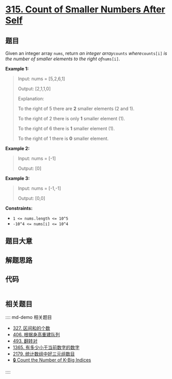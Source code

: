 # [315. Count of Smaller Numbers After Self](https://leetcode.com/problems/count-of-smaller-numbers-after-self/)

## 题目

Given an integer array `nums`, return _an integer array_`counts`
_where_`counts[i]` _is the number of smaller elements to the right
of_`nums[i]`.

**Example 1:**

> Input: nums = [5,2,6,1]
>
> Output: [2,1,1,0]
>
> Explanation:
>
> To the right of 5 there are **2** smaller elements (2 and 1).
>
> To the right of 2 there is only **1** smaller element (1).
>
> To the right of 6 there is **1** smaller element (1).
>
> To the right of 1 there is **0** smaller element.

**Example 2:**

> Input: nums = [-1]
>
> Output: [0]

**Example 3:**

> Input: nums = [-1,-1]
>
> Output: [0,0]

**Constraints:**

- `1 <= nums.length <= 10^5`
- `-10^4 <= nums[i] <= 10^4`

## 题目大意

## 解题思路

## 代码

```javascript

```

## 相关题目

:::: md-demo 相关题目

- [327. 区间和的个数](https://leetcode.com/problems/count-of-range-sum)
- [406. 根据身高重建队列](https://leetcode.com/problems/queue-reconstruction-by-height)
- [493. 翻转对](https://leetcode.com/problems/reverse-pairs)
- [1365. 有多少小于当前数字的数字](https://leetcode.com/problems/how-many-numbers-are-smaller-than-the-current-number)
- [2179. 统计数组中好三元组数目](https://leetcode.com/problems/count-good-triplets-in-an-array)
- [🔒 Count the Number of K-Big Indices](https://leetcode.com/problems/count-the-number-of-k-big-indices)

::::
